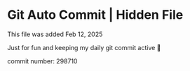 # Git Auto Commit | Hidden File

This file was added Feb 12, 2025

Just for fun and keeping my daily git commit active 🤪

commit number: 298710
